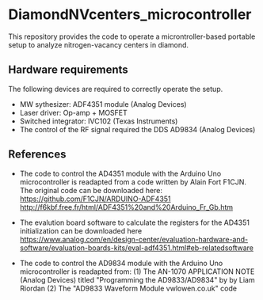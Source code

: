 # DiamondNVcenters_microcontroller
This repository provides the code to operate a microntroller-based portable setup to analyze nitrogen-vacancy centers in diamond.

## Hardware requirements
The following devices are required to correctly operate the setup.

- MW sythesizer: ADF4351 module (Analog Devices)
- Laser driver: Op-amp + MOSFET 
- Switched integrator: IVC102 (Texas Instruments)
- The control of the RF signal required the DDS AD9834 (Analog Devices)


## References
- The code to control the AD4351 module with the Arduino Uno microcontroller is readapted from a code written by Alain Fort F1CJN. The original code can be downloaded here: 
https://github.com/F1CJN/ARDUINO-ADF4351
http://f6kbf.free.fr/html/ADF4351%20and%20Arduino_Fr_Gb.htm

- The evalution board software to calculate the registers for the AD4351 initialization can be downloaded here
https://www.analog.com/en/design-center/evaluation-hardware-and-software/evaluation-boards-kits/eval-adf4351.html#eb-relatedsoftware

- The code to control the AD9834 module with the Arduino Uno microcontroller is readapted from:
          (1) The AN-1070 APPLICATION NOTE (Analog Devices) titled "Programming the AD9833/AD9834" by by Liam Riordan
          (2) The "AD9833 Waveform Module vwlowen.co.uk" code


